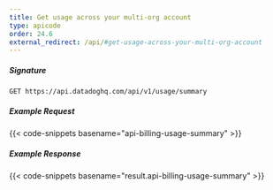 ```yaml
---
title: Get usage across your multi-org account
type: apicode
order: 24.6
external_redirect: /api/#get-usage-across-your-multi-org-account
---
```


##### Signature
`GET https://api.datadoghq.com/api/v1/usage/summary`
##### Example Request
{{< code-snippets basename="api-billing-usage-summary" >}}
##### Example Response
{{< code-snippets basename="result.api-billing-usage-summary" >}}
